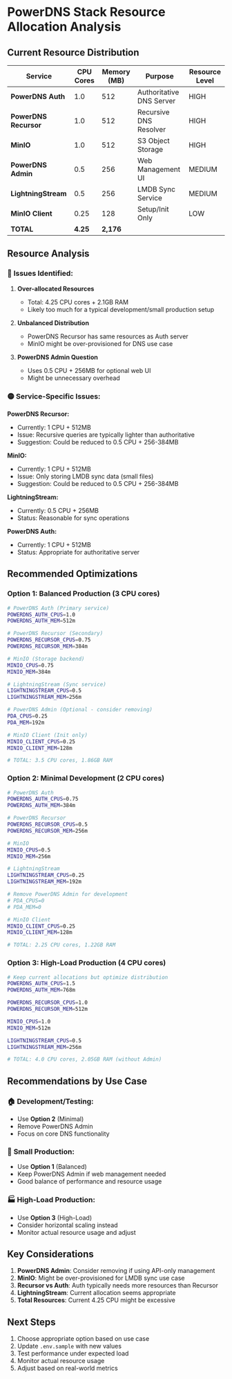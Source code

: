 # PowerDNS Stack Resource Allocation Analysis

## Current Resource Distribution

| Service | CPU Cores | Memory (MB) | Purpose | Resource Level |
|---------|-----------|-------------|---------|----------------|
| **PowerDNS Auth** | 1.0 | 512 | Authoritative DNS Server | HIGH |
| **PowerDNS Recursor** | 1.0 | 512 | Recursive DNS Resolver | HIGH |
| **MinIO** | 1.0 | 512 | S3 Object Storage | HIGH |
| **PowerDNS Admin** | 0.5 | 256 | Web Management UI | MEDIUM |
| **LightningStream** | 0.5 | 256 | LMDB Sync Service | MEDIUM |
| **MinIO Client** | 0.25 | 128 | Setup/Init Only | LOW |
| **TOTAL** | **4.25** | **2,176** | | |

## Resource Analysis

### 🔴 **Issues Identified:**

1. **Over-allocated Resources**
   - Total: 4.25 CPU cores + 2.1GB RAM
   - Likely too much for a typical development/small production setup

2. **Unbalanced Distribution**
   - PowerDNS Recursor has same resources as Auth server
   - MinIO might be over-provisioned for DNS use case

3. **PowerDNS Admin Question**
   - Uses 0.5 CPU + 256MB for optional web UI
   - Might be unnecessary overhead

### 🟡 **Service-Specific Issues:**

**PowerDNS Recursor:**
- Currently: 1 CPU + 512MB
- Issue: Recursive queries are typically lighter than authoritative
- Suggestion: Could be reduced to 0.5 CPU + 256-384MB

**MinIO:**
- Currently: 1 CPU + 512MB  
- Issue: Only storing LMDB sync data (small files)
- Suggestion: Could be reduced to 0.5 CPU + 256-384MB

**LightningStream:**
- Currently: 0.5 CPU + 256MB
- Status: Reasonable for sync operations

**PowerDNS Auth:**
- Currently: 1 CPU + 512MB
- Status: Appropriate for authoritative server

## Recommended Optimizations

### Option 1: Balanced Production (3 CPU cores)
```bash
# PowerDNS Auth (Primary service)
POWERDNS_AUTH_CPUS=1.0
POWERDNS_AUTH_MEM=512m

# PowerDNS Recursor (Secondary)
POWERDNS_RECURSOR_CPUS=0.75
POWERDNS_RECURSOR_MEM=384m

# MinIO (Storage backend)
MINIO_CPUS=0.75
MINIO_MEM=384m

# LightningStream (Sync service)
LIGHTNINGSTREAM_CPUS=0.5
LIGHTNINGSTREAM_MEM=256m

# PowerDNS Admin (Optional - consider removing)
PDA_CPUS=0.25
PDA_MEM=192m

# MinIO Client (Init only)
MINIO_CLIENT_CPUS=0.25
MINIO_CLIENT_MEM=128m

# TOTAL: 3.5 CPU cores, 1.86GB RAM
```

### Option 2: Minimal Development (2 CPU cores)
```bash
# PowerDNS Auth
POWERDNS_AUTH_CPUS=0.75
POWERDNS_AUTH_MEM=384m

# PowerDNS Recursor
POWERDNS_RECURSOR_CPUS=0.5
POWERDNS_RECURSOR_MEM=256m

# MinIO
MINIO_CPUS=0.5
MINIO_MEM=256m

# LightningStream
LIGHTNINGSTREAM_CPUS=0.25
LIGHTNINGSTREAM_MEM=192m

# Remove PowerDNS Admin for development
# PDA_CPUS=0
# PDA_MEM=0

# MinIO Client
MINIO_CLIENT_CPUS=0.25
MINIO_CLIENT_MEM=128m

# TOTAL: 2.25 CPU cores, 1.22GB RAM
```

### Option 3: High-Load Production (4 CPU cores)
```bash
# Keep current allocations but optimize distribution
POWERDNS_AUTH_CPUS=1.5
POWERDNS_AUTH_MEM=768m

POWERDNS_RECURSOR_CPUS=1.0
POWERDNS_RECURSOR_MEM=512m

MINIO_CPUS=1.0
MINIO_MEM=512m

LIGHTNINGSTREAM_CPUS=0.5
LIGHTNINGSTREAM_MEM=256m

# TOTAL: 4.0 CPU cores, 2.05GB RAM (without Admin)
```

## Recommendations by Use Case

### 🏠 **Development/Testing:**
- Use **Option 2** (Minimal)
- Remove PowerDNS Admin
- Focus on core DNS functionality

### 🏢 **Small Production:**
- Use **Option 1** (Balanced)
- Keep PowerDNS Admin if web management needed
- Good balance of performance and resource usage

### 🏭 **High-Load Production:**
- Use **Option 3** (High-Load)
- Consider horizontal scaling instead
- Monitor actual resource usage and adjust

## Key Considerations

1. **PowerDNS Admin**: Consider removing if using API-only management
2. **MinIO**: Might be over-provisioned for LMDB sync use case
3. **Recursor vs Auth**: Auth typically needs more resources than Recursor
4. **LightningStream**: Current allocation seems appropriate
5. **Total Resources**: Current 4.25 CPU might be excessive

## Next Steps

1. Choose appropriate option based on use case
2. Update `.env.sample` with new values
3. Test performance under expected load
4. Monitor actual resource usage
5. Adjust based on real-world metrics